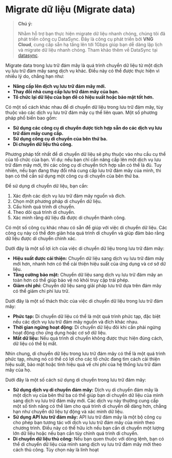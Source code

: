 # Migrate dữ liệu (Migrate data)

> **Chú ý:**
>
> Nhằm hỗ trợ bạn thực hiện migrate dữ liệu nhanh chóng, chúng tôi đã phát triển công cụ DataSync. Đây là công cụ phát triển bởi **VNG Cloud**, cung cấp sẵn hạ tầng lên tới 1Gbps giúp bạn dễ dàng lập lịch và migrate dữ liệu nhanh chóng. Tham khảo thêm về DataSync tại [datasync](https://docs.vngcloud.vn/vng-cloud-document/vn/datasync/ "mention").

Migrate data trong lưu trữ đám mây là quá trình chuyển dữ liệu từ một dịch vụ lưu trữ đám mây sang dịch vụ khác. Điều này có thể được thực hiện vì nhiều lý do, chẳng hạn như:

* **Nâng cấp lên dịch vụ lưu trữ đám mây mới.**
* **Thay đổi nhà cung cấp lưu trữ đám mây của bạn.**
* **Tổ chức lại dữ liệu của bạn để có hiệu suất hoặc bảo mật tốt hơn.**

Có một số cách khác nhau để di chuyển dữ liệu trong lưu trữ đám mây, tùy thuộc vào các dịch vụ lưu trữ đám mây cụ thể liên quan. Một số phương pháp phổ biến bao gồm:

* **Sử dụng các công cụ di chuyển được tích hợp sẵn do các dịch vụ lưu trữ đám mây cung cấp.**
* **Sử dụng công cụ di chuyển của bên thứ ba.**
* **Di chuyển dữ liệu thủ công.**

Phương pháp tốt nhất để di chuyển dữ liệu sẽ phụ thuộc vào nhu cầu cụ thể của tổ chức của bạn. Ví dụ: nếu bạn chỉ cần nâng cấp lên một dịch vụ lưu trữ đám mây mới, thì các công cụ di chuyển tích hợp sẵn có thể là đủ. Tuy nhiên, nếu bạn đang thay đổi nhà cung cấp lưu trữ đám mây của mình, thì bạn có thể cần sử dụng một công cụ di chuyển của bên thứ ba.

Để sử dụng di chuyển dữ liệu, bạn cần:

1. Xác định các dịch vụ lưu trữ đám mây nguồn và đích.
2. Chọn một phương pháp di chuyển dữ liệu.
3. Cấu hình quá trình di chuyển.
4. Theo dõi quá trình di chuyển.
5. Xác minh rằng dữ liệu đã được di chuyển thành công.

Có một số công cụ khác nhau có sẵn để giúp với việc di chuyển dữ liệu. Các công cụ này có thể đơn giản hóa quá trình di chuyển và giúp đảm bảo rằng dữ liệu được di chuyển chính xác.

Dưới đây là một số lợi ích của việc di chuyển dữ liệu trong lưu trữ đám mây:

* **Hiệu suất được cải thiện:** Chuyển dữ liệu sang dịch vụ lưu trữ đám mây mới hơn, nhanh hơn có thể cải thiện hiệu suất của ứng dụng và cơ sở dữ liệu.
* **Tăng cường bảo mật:** Chuyển dữ liệu sang dịch vụ lưu trữ đám mây an toàn hơn có thể giúp bảo vệ nó khỏi truy cập trái phép.
* **Giảm chi phí:** Chuyển dữ liệu sang giải pháp lưu trữ dựa trên đám mây có thể giảm chi phí lưu trữ.

Dưới đây là một số thách thức của việc di chuyển dữ liệu trong lưu trữ đám mây:

* **Phức tạp:** Di chuyển dữ liệu có thể là một quá trình phức tạp, đặc biệt nếu các dịch vụ lưu trữ đám mây nguồn và đích khác nhau.
* **Thời gian ngừng hoạt động:** Di chuyển dữ liệu đôi khi cần phải ngừng hoạt động cho ứng dụng hoặc cơ sở dữ liệu.
* **Mất dữ liệu:** Nếu quá trình di chuyển không được thực hiện đúng cách, dữ liệu có thể bị mất.

Nhìn chung, di chuyển dữ liệu trong lưu trữ đám mây có thể là một quá trình phức tạp, nhưng nó có thể có lợi cho các tổ chức đang tìm cách cải thiện hiệu suất, bảo mật hoặc tính hiệu quả về chi phí của hệ thống lưu trữ đám mây của họ.

Dưới đây là một số cách sử dụng di chuyển trong lưu trữ đám mây:

* **Sử dụng dịch vụ di chuyển đám mây:** Dịch vụ di chuyển đám mây là một dịch vụ của bên thứ ba có thể giúp bạn di chuyển dữ liệu của mình sang dịch vụ lưu trữ đám mây mới. Các dịch vụ này thường cung cấp một số tính năng có thể làm cho quá trình di chuyển dễ dàng hơn, chẳng hạn như chuyển dữ liệu tự động và xác minh dữ liệu.
* **Sử dụng API lưu trữ đám mây:** API lưu trữ đám mây là một bộ công cụ cho phép bạn tương tác với dịch vụ lưu trữ đám mây của mình theo chương trình. Điều này có thể hữu ích nếu bạn cần di chuyển một lượng lớn dữ liệu hoặc nếu bạn cần tùy chỉnh quá trình di chuyển.
* **Di chuyển dữ liệu thủ công:** Nếu bạn quen thuộc với dòng lệnh, bạn có thể di chuyển dữ liệu của mình sang dịch vụ lưu trữ đám mây mới theo cách thủ công. Tùy chọn này là linh hoạt
